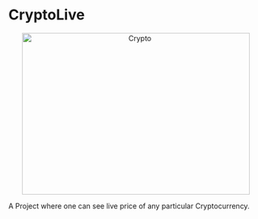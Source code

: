 # CryptoLive

<p align="center"><img src="https://specials-images.forbesimg.com/imageserve/6075b9684037ea37cf901b2e/960x0.jpg?fit=scale" alt="Crypto" width="450" height="320"></p>
A Project where one can see live price of any particular Cryptocurrency.
